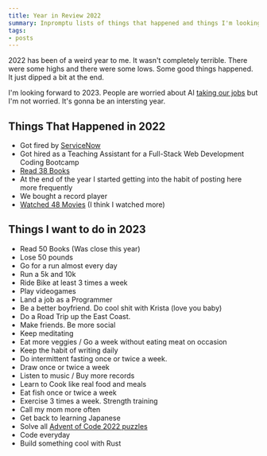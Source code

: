 ```yaml
---
title: Year in Review 2022
summary: Inpromptu lists of things that happened and things I'm looking forward.
tags:
- posts
---
```


2022 has been of a weird year to me. It wasn't completely terrible. There were some highs and there were some lows. Some good things happened. It just dipped a bit at the end. 

I'm looking forward to 2023. People are worried about AI [taking our jobs](https://www.youtube.com/watch?v=APo2p4-WXsc) but I'm not worried. It's gonna be an intersting year. 

## Things That Happened in 2022


- Got fired by [ServiceNow](https://www.servicenow.com/)
- Got hired as a Teaching Assistant for a Full-Stack Web Development Coding Bootcamp
- [Read 38 Books](https://www.goodreads.com/user_challenges/31751719)
- At the end of the year I started getting into the habit of posting here more frequently
- We bought a record player
- [Watched 48 Movies](https://letterboxd.com/jaycruz/list/watched-in-2022/) (I think I watched more)

## Things I want to do in 2023

- Read 50 Books (Was close this year)
- Lose 50 pounds
- Go for a run almost every day
- Run a 5k and 10k
- Ride Bike at least 3 times a week
- Play videogames
- Land a job as a Programmer
- Be a better boyfriend. Do cool shit with Krista (love you baby)
- Do a Road Trip up the East Coast. 
- Make friends. Be more social
- Keep meditating
- Eat more veggies / Go a week without eating meat on occasion
- Keep the habit of writing daily
- Do intermittent fasting once or twice a week.
- Draw once or twice a week
- Listen to music / Buy more records
- Learn to Cook like real food and meals
- Eat fish once or twice a week
- Exercise 3 times a week. Strength training
- Call my mom more often
- Get back to learning Japanese
- Solve all [Advent of Code 2022 puzzles](https://adventofcode.com/2022)
- Code everyday
- Build something cool with Rust 